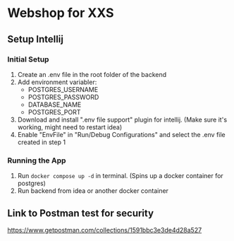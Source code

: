 # Webshop for XXS

## Setup Intellij

### Initial Setup

1. Create an .env file in the root folder of the backend
2. Add environment variabler:
    - POSTGRES_USERNAME
    - POSTGRES_PASSWORD
    - DATABASE_NAME
    - POSTGRES_PORT
3. Download and install ".env file support" plugin for intellij. (Make sure it's working, might need to restart idea)
4. Enable "EnvFile" in "Run/Debug Configurations" and select the .env file created in step 1

### Running the App

1. Run `docker compose up -d` in terminal. (Spins up a docker container for postgres)
2. Run backend from idea or another docker container

## Link to Postman test for security

https://www.getpostman.com/collections/1591bbc3e3de4d28a527
